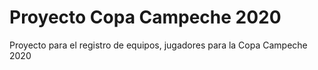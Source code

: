 # Proyecto Copa Campeche 2020

Proyecto para el registro de equipos, jugadores para la Copa Campeche 2020